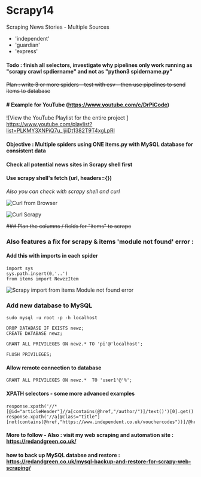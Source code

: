 # Scrapy14
Scraping News Stories - Multiple Sources

- 'independent'
- 'guardian'
- 'express'

#### Todo : finish all selectors, investigate why pipelines only work running as "scrapy crawl spdiername" and not as "python3 spidername.py"

~~Plan : write 3 or more spiders - test with csv - then use pipelines to send items to database~~

#### # Example for YouTube (https://www.youtube.com/c/DrPiCode) 
![View the YouTube Playlist for the entire project ] https://www.youtube.com/playlist?list=PLKMY3XNPiQ7u_ljiiDt1382T9T4xgLpRI

#### Objective : Multiple spiders using ONE items.py with MySQL database for consistent data 

#### Check all potential news sites in Scrapy shell first

#### Use scrapy shell's fetch (url, headers={})

*Also you can check with scrapy shell and curl*

![Curl from Browser](https://user-images.githubusercontent.com/62441426/103042322-276ce100-4571-11eb-9c21-b30c26f08598.png)

![Curl Scrapy](https://user-images.githubusercontent.com/62441426/103042367-43708280-4571-11eb-9d4e-783bab6a7eb7.png)

~~### Plan the columns / fields for "items" to scrape~~

### Also features a fix for scrapy & items 'module not found' error : 

#### Add this with imports in each spider

    import sys
    sys.path.insert(0,'..')
    from items import NewzzItem
    
![Scrapy import from items Module not found error](https://user-images.githubusercontent.com/62441426/103097620-c3ddc480-45ff-11eb-9aad-726a12641564.gif)
    
### Add new database to MySQL

    sudo mysql -u root -p -h localhost

    DROP DATABASE IF EXISTS newz;
    CREATE DATABASE newz;

    GRANT ALL PRIVILEGES ON newz.* TO 'pi'@'localhost';

    FLUSH PRIVILEGES;

#### Allow remote connection to database

    GRANT ALL PRIVILEGES ON newz.*  TO 'user1'@'%';

#### XPATH selectors - some more advanced examples

    response.xpath('//*[@id="articleHeader"]//a[contains(@href,"/author/")]/text()')[0].get()
    response.xpath('//a[@class="title"][not(contains(@href,"https://www.independent.co.uk/vouchercodes"))]/@href')


#### More to follow - Also : visit my web scraping and automation site : https://redandgreen.co.uk/

#### how to back up MySQL databse and restore : https://redandgreen.co.uk/mysql-backup-and-restore-for-scrapy-web-scraping/
